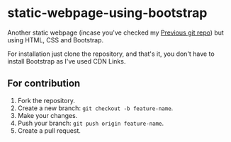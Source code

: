 # static-webpage-using-bootstrap
Another static webpage (incase you've checked my [Previous git repo](https://github.com/yuviwolvy/static-webpage)) but using HTML, CSS and Bootstrap.

For installation just clone the repository, and that's it, you don't have to install Bootstrap as I've used CDN Links.

## For contribution
1. Fork the repository.
2. Create a new branch: `git checkout -b feature-name`.
3. Make your changes.
4. Push your branch: `git push origin feature-name`.
5. Create a pull request.